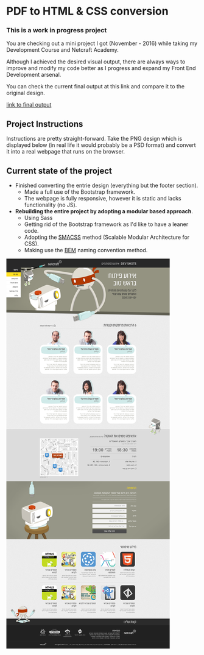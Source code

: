 # PDF to HTML & CSS conversion
### This is a work in progress project

You are checking out a mini project I got (November - 2016) while taking my Development Course and Netcraft Academy.

Although I achieved the desired visual output, there are always ways to improve and modify my code better as I progress and expand my Front End Development arsenal.

You can check the current final output at this link and compare it to the original design.

[link to final output](https://rongootman.github.io/DevShotsDemo/)

## Project Instructions
Instructions are pretty straight-forward. Take the PNG design which is displayed below (in real life it would probably be a PSD format) and convert it into a real webpage that runs on the browser. 

## Current state of the project
- Finished converting the entrie design (everything but the footer section).
  - Made a full use of the Bootstrap framework. 
  - The webpage is fully responsive, however it is static and lacks functionality (no JS).
- **Rebuilding the entire project by adopting a modular based approach**.
  - Using Sass 
  - Getting rid of the Bootstrap framework as I'd like to have a leaner code.
  - Adopting the [SMACSS](https://smacss.com/) method (Scalable Modular Architecture for CSS).
  - Making use the [BEM](http://getbem.com/) naming convention method.

![Image of the PNG design](https://github.com/RonGootman/DevShotsDemo/blob/master/DevShots.png)
